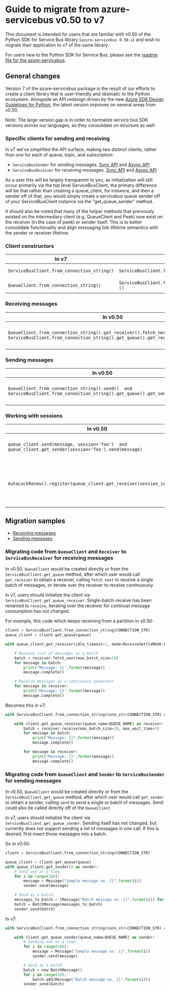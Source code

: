 # Guide to migrate from azure-servicebus v0.50 to v7

This document is intended for users that are familiar with v0.50 of the Python SDK for Service Bus library (`azure-servicebus 0.50.x`) and wish 
to migrate their application to v7 of the same library.

For users new to the Python SDK for Service Bus, please see the [readme file for the azure-servicebus](./README.md).

## General changes
Version 7 of the azure-servicebus package is the result of our efforts to create a client library that is user-friendly and idiomatic to the Python ecosystem.
Alongside an API redesign driven by the new [Azure SDK Design Guidelines for Python](https://azure.github.io/azure-sdk/python_introduction.html#design-principles), 
the latest version improves on several areas from v0.50.

Note: The large version gap is in order to normalize service bus SDK versions across our languages, as they consolidate on structure as well.

### Specific clients for sending and receiving
In v7 we've simplified the API surface, making two distinct clients, rather than one for each of queue, topic, and subscription:
* `ServiceBusSender` for sending messages. [Sync API](https://azuresdkdocs.blob.core.windows.net/$web/python/azure-servicebus/7.0.0b1/azure.servicebus.html#azure.servicebus.ServiceBusSender)
and [Async API](https://azuresdkdocs.blob.core.windows.net/$web/python/azure-servicebus/7.0.0b1/azure.servicebus.aio.html#azure.servicebus.aio.ServiceBusSender)
* `ServiceBusReceiver` for receiving messages. [Sync API](https://azuresdkdocs.blob.core.windows.net/$web/python/azure-servicebus/7.0.0b1/azure.servicebus.html#azure.servicebus.ServiceBusReceiver)
and [Async API](https://azuresdkdocs.blob.core.windows.net/$web/python/azure-servicebus/7.0.0b1/azure.servicebus.aio.html#azure.servicebus.aio.ServiceBusReceiver)

As a user this will be largely transparent to you, as initialization will still occur primarily via the top level ServiceBusClient,
the primary difference will be that rather than creating a queue_client, for instance, and then a sender off of that, you would simply
create a servicebus queue sender off of your ServiceBusClient instance via the "get_queue_sender" method.

It should also be noted that many of the helper methods that previously existed on the intermediary client (e.g. QueueClient and Peek) now
exist on the receiver (in the case of peek) or sender itself.  This is to better consolidate functionality and align messaging link lifetime
semantics with the sender or receiver lifetime.

### Client constructors

| In v7 | Equivalent in v5 | Sample |
|---|---|---|
| `ServiceBusClient.from_connection_string()`    | `ServiceBusClient.from_connection_string()` | [using credential](./samples/sync_samples/sample_code_servicebus.py ) |
| `QueueClient.from_connection_string()`    | `ServiceBusClient.from_connection_string().get_queue_<sender/receiver>()` | [client initialization](./samples/sync_samples/send_queue.py ) |

### Receiving messages

| In v0.50 | Equivalent in v7 | Sample |
|---|---|---|
| `QueueClient.from_connection_string().get_receiver().fetch_next()  and ServiceBusClient.from_connection_string().get_queue().get_receiver().fetch_next()`| `ServiceBusClient.from_connection_string().get_queue_receiver().receive()`| [receive a single batch of messages](./samples/sync_samples/send_queue.py) |

### Sending messages

| In v0.50 | Equivalent in v7 | Sample |
|---|---|---|
| `QueueClient.from_connection_string().send()  and ServiceBusClient.from_connection_string().get_queue().get_sender().send()`| `ServiceBusClient.from_connection_string().get_queue_receiver().receive()`| [receive a single batch of messages](./samples/sync_samples/receive_queue.py) |

### Working with sessions

| In v0.50 | Equivalent in v7 | Sample |
|---|---|---|
| `queue_client.send(message, session='foo')  and queue_client.get_sender(session='foo').send(message)`| `sb_client.get_queue_sender().send(Message('body', session_id='foo'))`| [send a message to a session](./samples/sync_samples/session_send_receive.py) |
| `AutoLockRenew().register(queue_client.get_receiver(session_id='foo'))`| `AutoLockRenew().register(sb_client.get_queue_receiver(session_id='foo').session)`| [access a session and ensure its lock is auto-renewed](./samples/sync_samples/session_send_receive.py) |


## Migration samples

* [Receiving messages](#migrating-code-from-queueclient-and-receiver-to-servicebusreceiver-for-receiving-messages)
* [Sending messages](#migrating-code-from-queueclient-and-sender-to-servicebussender-for-sending-messages)

### Migrating code from `QueueClient` and `Receiver` to `ServiceBusReceiver` for receiving messages

In v0.50, `QueueClient` would be created directly or from the `ServiceBusClient.get_queue` method,
after which user would call `get_receiver` to obtain a receiver, calling `fetch_next` to receive a single 
batch of messages, or iterate over the receiver to receive continuously.

In v7, users should initialize the client via `ServiceBusClient.get_queue_receiver`.  Single-batch-receive
has been renamed to `receive`, iterating over the receiver for continual message consumption has not changed.

For example, this code which keeps receiving from a partition in v0.50:

```python
client = ServiceBusClient.from_connection_string(CONNECTION_STR)
queue_client = client.get_queue(queue)

with queue_client.get_receiver(idle_timeout=1, mode=ReceiveSettleMode.PeekLock, prefetch=10) as receiver:

    # Receive list of messages as a batch
    batch = receiver.fetch_next(max_batch_size=10)
    for message in batch:
        print("Message: {}".format(message))
        message.complete()

    # Receive messages as a continuous generator
    for message in receiver:
        print("Message: {}".format(message))
        message.complete()
```

Becomes this in v7:
```python
with ServiceBusClient.from_connection_string(conn_str=CONNECTION_STR) as client:

    with client.get_queue_receiver(queue_name=QUEUE_NAME) as receiver:
        batch = receiver.receive(max_batch_size=10, max_wait_time=5)
        for message in batch:
            print("Message: {}".format(message))
            message.complete()

        for message in receiver:
            print("Message: {}".format(message))
            message.complete()
```


### Migrating code from `QueueClient` and `Sender` to `ServiceBusSender` for sending messages

In v0.50, `QueueClient` would be created directly or from the `ServiceBusClient.get_queue` method,
after which user would call `get_sender` to obtain a sender, calling `send` to send a single or batch
of messages.  Send could also be called directly off of the `QueueClient`

In v7, users should initialize the client via `ServiceBusClient.get_queue_sender`.  Sending itself has not
changed, but currently does not support sending a list of messages in one call.  If this is desired, first
insert those messages into a batch.

So in v0.50:
```python
client = ServiceBusClient.from_connection_string(CONNECTION_STR)

queue_client = client.get_queue(queue)
with queue_client.get_sender() as sender:
    # Send one at a time.
    for i in range(100):
        message = Message("Sample message no. {}".format(i))
        sender.send(message)

    # Send as a batch.
    messages_to_batch = [Message("Batch message no. {}".format(i)) for i in range(10)]
    batch = BatchMessage(messages_to_batch)
    sender.send(batch)
```

In v7:
```python
with ServiceBusClient.from_connection_string(conn_str=CONNECTION_STR) as client:

    with client.get_queue_sender(queue_name=QUEUE_NAME) as sender:
        # Sending one at a time.
        for i in range(100):
            message = Message("Sample message no. {}".format(i))
            sender.send(message)

        # Send as a batch
        batch = new BatchMessage()
        for i in range(10):
            batch.add(Message("Batch message no. {}".format(i)))
        sender.send(batch)
```
